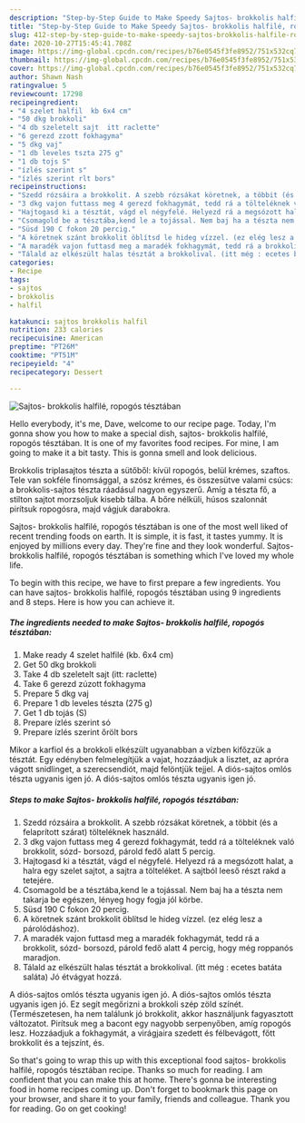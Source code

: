 ```yaml
---
description: "Step-by-Step Guide to Make Speedy Sajtos- brokkolis halfilé, ropogós tésztában"
title: "Step-by-Step Guide to Make Speedy Sajtos- brokkolis halfilé, ropogós tésztában"
slug: 412-step-by-step-guide-to-make-speedy-sajtos-brokkolis-halfile-ropogos-tesztaban
date: 2020-10-27T15:45:41.708Z
image: https://img-global.cpcdn.com/recipes/b76e0545f3fe8952/751x532cq70/sajtos-brokkolis-halfile-ropogos-tesztaban-recept-foto.jpg
thumbnail: https://img-global.cpcdn.com/recipes/b76e0545f3fe8952/751x532cq70/sajtos-brokkolis-halfile-ropogos-tesztaban-recept-foto.jpg
cover: https://img-global.cpcdn.com/recipes/b76e0545f3fe8952/751x532cq70/sajtos-brokkolis-halfile-ropogos-tesztaban-recept-foto.jpg
author: Shawn Nash
ratingvalue: 5
reviewcount: 17298
recipeingredient:
- "4 szelet halfil  kb 6x4 cm"
- "50 dkg brokkoli"
- "4 db szeletelt sajt  itt raclette"
- "6 gerezd zzott fokhagyma"
- "5 dkg vaj"
- "1 db leveles tszta 275 g"
- "1 db tojs S"
- "ízlés szerint s"
- "ízlés szerint rlt bors"
recipeinstructions:
- "Szedd rózsáira a brokkolit. A szebb rózsákat köretnek, a többit (és a felaprított szárat) tölteléknek használd."
- "3 dkg vajon futtass meg 4 gerezd fokhagymát, tedd rá a tölteléknek való brokkolit, sózd- borsozd, párold fedő alatt 5 percig."
- "Hajtogasd ki a tésztát, vágd el négyfelé. Helyezd rá a megsózott halat, a halra egy szelet sajtot, a sajtra a tölteléket. A sajtból leeső részt rakd a tetejére."
- "Csomagold be a tésztába,kend le a tojással. Nem baj ha a tészta nem takarja be egészen, lényeg hogy fogja jól körbe."
- "Süsd 190 C fokon 20 percig."
- "A köretnek szánt brokkolit öblítsd le hideg vízzel. (ez elég lesz a párolódáshoz)."
- "A maradék vajon futtasd meg a maradék fokhagymát, tedd rá a brokkolit, sózd- borsozd, párold fedő alatt 4 percig, hogy még roppanós maradjon."
- "Tálald az elkészült halas tésztát a brokkolival. (itt még : ecetes batáta saláta) Jó étvágyat hozzá."
categories:
- Recipe
tags:
- sajtos
- brokkolis
- halfil

katakunci: sajtos brokkolis halfil 
nutrition: 233 calories
recipecuisine: American
preptime: "PT26M"
cooktime: "PT51M"
recipeyield: "4"
recipecategory: Dessert

---
```



![Sajtos- brokkolis halfilé, ropogós tésztában](https://img-global.cpcdn.com/recipes/b76e0545f3fe8952/751x532cq70/sajtos-brokkolis-halfile-ropogos-tesztaban-recept-foto.jpg)

Hello everybody, it's me, Dave, welcome to our recipe page. Today, I'm gonna show you how to make a special dish, sajtos- brokkolis halfilé, ropogós tésztában. It is one of my favorites food recipes. For mine, I am going to make it a bit tasty. This is gonna smell and look delicious.

Brokkolis triplasajtos tészta a sütőből: kívül ropogós, belül krémes, szaftos. Tele van sokféle finomsággal, a szósz krémes, és összesütve valami csúcs: a brokkolis-sajtos tészta ráadásul nagyon egyszerű. Amíg a tészta fő, a stilton sajtot morzsoljuk kisebb tálba. A bőre nélküli, húsos szalonnát pirítsuk ropogósra, majd vágjuk darabokra.

Sajtos- brokkolis halfilé, ropogós tésztában is one of the most well liked of recent trending foods on earth. It is simple, it is fast, it tastes yummy. It is enjoyed by millions every day. They're fine and they look wonderful. Sajtos- brokkolis halfilé, ropogós tésztában is something which I've loved my whole life.


To begin with this recipe, we have to first prepare a few ingredients. You can have sajtos- brokkolis halfilé, ropogós tésztában using 9 ingredients and 8 steps. Here is how you can achieve it.

<!--inarticleads1-->

##### The ingredients needed to make Sajtos- brokkolis halfilé, ropogós tésztában:

1. Make ready 4 szelet halfilé  (kb. 6x4 cm)
1. Get 50 dkg brokkoli
1. Take 4 db szeletelt sajt  (itt: raclette)
1. Take 6 gerezd zúzott fokhagyma
1. Prepare 5 dkg vaj
1. Prepare 1 db leveles tészta (275 g)
1. Get 1 db tojás (S)
1. Prepare ízlés szerint só
1. Prepare ízlés szerint őrölt bors


Mikor a karfiol és a brokkoli elkészült ugyanabban a vízben kifőzzük a tésztát. Egy edényben felmelegítjük a vajat, hozzáadjuk a lisztet, az apróra vágott snidlinget, a szerecsendiót, majd felöntjük tejjel. A diós-sajtos omlós tészta ugyanis igen jó. A diós-sajtos omlós tészta ugyanis igen jó. 

<!--inarticleads2-->

##### Steps to make Sajtos- brokkolis halfilé, ropogós tésztában:

1. Szedd rózsáira a brokkolit. A szebb rózsákat köretnek, a többit (és a felaprított szárat) tölteléknek használd.
1. 3 dkg vajon futtass meg 4 gerezd fokhagymát, tedd rá a tölteléknek való brokkolit, sózd- borsozd, párold fedő alatt 5 percig.
1. Hajtogasd ki a tésztát, vágd el négyfelé. Helyezd rá a megsózott halat, a halra egy szelet sajtot, a sajtra a tölteléket. A sajtból leeső részt rakd a tetejére.
1. Csomagold be a tésztába,kend le a tojással. Nem baj ha a tészta nem takarja be egészen, lényeg hogy fogja jól körbe.
1. Süsd 190 C fokon 20 percig.
1. A köretnek szánt brokkolit öblítsd le hideg vízzel. (ez elég lesz a párolódáshoz).
1. A maradék vajon futtasd meg a maradék fokhagymát, tedd rá a brokkolit, sózd- borsozd, párold fedő alatt 4 percig, hogy még roppanós maradjon.
1. Tálald az elkészült halas tésztát a brokkolival. (itt még : ecetes batáta saláta) Jó étvágyat hozzá.


A diós-sajtos omlós tészta ugyanis igen jó. A diós-sajtos omlós tészta ugyanis igen jó. Ez segít megőrizni a brokkoli szép zöld színét. (Természetesen, ha nem találunk jó brokkolit, akkor használjunk fagyasztott változatot. Pirítsuk meg a bacont egy nagyobb serpenyőben, amíg ropogós lesz. Hozzáadjuk a fokhagymát, a virágjaira szedett és félbevágott, főtt brokkolit és a tejszínt, és. 

So that's going to wrap this up with this exceptional food sajtos- brokkolis halfilé, ropogós tésztában recipe. Thanks so much for reading. I am confident that you can make this at home. There's gonna be interesting food in home recipes coming up. Don't forget to bookmark this page on your browser, and share it to your family, friends and colleague. Thank you for reading. Go on get cooking!
